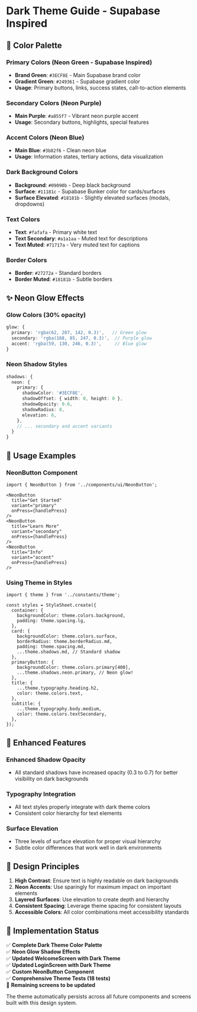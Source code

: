 # Dark Theme Guide - Supabase Inspired

## 🎨 Color Palette

### Primary Colors (Neon Green - Supabase Inspired)
- **Brand Green**: `#3ECF8E` - Main Supabase brand color
- **Gradient Green**: `#249361` - Supabase gradient color
- **Usage**: Primary buttons, links, success states, call-to-action elements

### Secondary Colors (Neon Purple)
- **Main Purple**: `#a855f7` - Vibrant neon purple accent
- **Usage**: Secondary buttons, highlights, special features

### Accent Colors (Neon Blue)
- **Main Blue**: `#3b82f6` - Clean neon blue
- **Usage**: Information states, tertiary actions, data visualization

### Dark Background Colors
- **Background**: `#09090b` - Deep black background
- **Surface**: `#11181c` - Supabase Bunker color for cards/surfaces
- **Surface Elevated**: `#18181b` - Slightly elevated surfaces (modals, dropdowns)

### Text Colors
- **Text**: `#fafafa` - Primary white text
- **Text Secondary**: `#a1a1aa` - Muted text for descriptions
- **Text Muted**: `#71717a` - Very muted text for captions

### Border Colors
- **Border**: `#27272a` - Standard borders
- **Border Muted**: `#18181b` - Subtle borders

## ✨ Neon Glow Effects

### Glow Colors (30% opacity)
```typescript
glow: {
  primary: 'rgba(62, 207, 142, 0.3)',   // Green glow
  secondary: 'rgba(168, 85, 247, 0.3)',  // Purple glow
  accent: 'rgba(59, 130, 246, 0.3)',     // Blue glow
}
```

### Neon Shadow Styles
```typescript
shadows: {
  neon: {
    primary: {
      shadowColor: '#3ECF8E',
      shadowOffset: { width: 0, height: 0 },
      shadowOpacity: 0.6,
      shadowRadius: 8,
      elevation: 6,
    },
    // ... secondary and accent variants
  }
}
```

## 🎯 Usage Examples

### NeonButton Component
```tsx
import { NeonButton } from '../components/ui/NeonButton';

<NeonButton 
  title="Get Started" 
  variant="primary" 
  onPress={handlePress}
/>
<NeonButton 
  title="Learn More" 
  variant="secondary" 
  onPress={handlePress}
/>
<NeonButton 
  title="Info" 
  variant="accent" 
  onPress={handlePress}
/>
```

### Using Theme in Styles
```tsx
import { theme } from '../constants/theme';

const styles = StyleSheet.create({
  container: {
    backgroundColor: theme.colors.background,
    padding: theme.spacing.lg,
  },
  card: {
    backgroundColor: theme.colors.surface,
    borderRadius: theme.borderRadius.md,
    padding: theme.spacing.md,
    ...theme.shadows.md, // Standard shadow
  },
  primaryButton: {
    backgroundColor: theme.colors.primary[400],
    ...theme.shadows.neon.primary, // Neon glow!
  },
  title: {
    ...theme.typography.heading.h2,
    color: theme.colors.text,
  },
  subtitle: {
    ...theme.typography.body.medium,
    color: theme.colors.textSecondary,
  },
});
```

## 🔧 Enhanced Features

### Enhanced Shadow Opacity
- All standard shadows have increased opacity (0.3 to 0.7) for better visibility on dark backgrounds

### Typography Integration
- All text styles properly integrate with dark theme colors
- Consistent color hierarchy for text elements

### Surface Elevation
- Three levels of surface elevation for proper visual hierarchy
- Subtle color differences that work well in dark environments

## 🎨 Design Principles

1. **High Contrast**: Ensure text is highly readable on dark backgrounds
2. **Neon Accents**: Use sparingly for maximum impact on important elements
3. **Layered Surfaces**: Use elevation to create depth and hierarchy
4. **Consistent Spacing**: Leverage theme spacing for consistent layouts
5. **Accessible Colors**: All color combinations meet accessibility standards

## 🚀 Implementation Status

✅ **Complete Dark Theme Color Palette**  
✅ **Neon Glow Shadow Effects**  
✅ **Updated WelcomeScreen with Dark Theme**  
✅ **Updated LoginScreen with Dark Theme**  
✅ **Custom NeonButton Component**  
✅ **Comprehensive Theme Tests (18 tests)**  
🔄 **Remaining screens to be updated**  

The theme automatically persists across all future components and screens built with this design system.